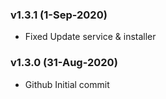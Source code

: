 ### v1.3.1 (1-Sep-2020)

- Fixed Update service & installer

### v1.3.0 (31-Aug-2020)

- Github Initial commit
